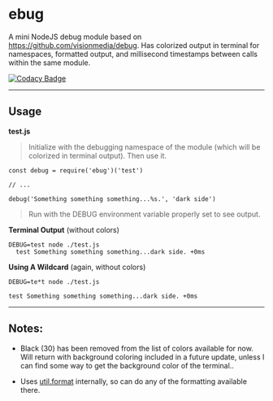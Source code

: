 # ebug
A mini NodeJS debug module based on https://github.com/visionmedia/debug. Has colorized output in terminal for namespaces, formatted output, and millisecond timestamps between calls within the same module.

[![Codacy Badge](https://api.codacy.com/project/badge/Grade/042bd18597844277946a6063cdd14cc2)](https://www.codacy.com/project/l3laze/ebug/dashboard?utm_source=github.com&amp;utm_medium=referral&amp;utm_content=l3laze/ebug&amp;utm_campaign=Badge_Grade_Dashboard)


----


## **Usage**


**test.js**

> Initialize with the debugging namespace of the module (which will be colorized in terminal output). Then use it.

```
const debug = require('ebug')('test')

// ...

debug('Something something something...%s.', 'dark side')
```

> Run with the DEBUG environment variable properly set to see output.

**Terminal Output** (without colors)

```
DEBUG=test node ./test.js
  test Something something something...dark side. +0ms
```

**Using A Wildcard** (again, without colors)

```
DEBUG=te*t node ./test.js

test Something something something...dark side. +0ms
```

----


## **Notes**:
* Black (30) has been removed from the list of colors available for now. Will return with background coloring included in a future update, unless I can find some way to get the background color of the terminal..

* Uses [util.format](https://nodejs.org/api/util.html#util_util_format_format_args) internally, so can do any of the formatting available there.
